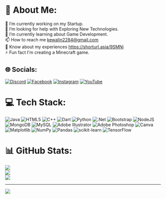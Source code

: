 # 💫 About Me:
🔭 I’m currently working on  my Startup.<br>🤝 I’m looking for help with Exploring New Technologies.<br>🌱 I’m currently learning about  Game Development.<br>📫 How to reach me kewalin2284@gmail.com<br>📄 Know about my experiences https://shorturl.asia/9SMNi<br>⚡ Fun fact I'm creating a Minecraft game.


## 🌐 Socials:
[![Discord](https://img.shields.io/badge/Discord-%237289DA.svg?logo=discord&logoColor=white)](https://discord.gg/Ckew56) [![Facebook](https://img.shields.io/badge/Facebook-%231877F2.svg?logo=Facebook&logoColor=white)](https://facebook.com/https://www.facebook.com/profile.php?id=100010466070044) [![Instagram](https://img.shields.io/badge/Instagram-%23E4405F.svg?logo=Instagram&logoColor=white)](https://instagram.com/https://l.messenger.com/l.php?u=https%3a%2f%2fwww.instagram.com%2f_ckewxx.sc%3figsh%3ddmn3chc5cnbtetgy&h=at2acurrltztb6kf3f04hdtcx-zshjnbw6eyjj9wgua_elt3dq811dxcic7wx5tgd-yenodrfmmv_un2cqnxy90zyap8to-7anwg9lwichyem7io-e2lpxxp7vnr8y8fgvnplg) [![YouTube](https://img.shields.io/badge/YouTube-%23FF0000.svg?logo=YouTube&logoColor=white)](https://youtube.com/@@CkewCream) 

# 💻 Tech Stack:
![Java](https://img.shields.io/badge/java-%23ED8B00.svg?style=for-the-badge&logo=openjdk&logoColor=white) ![HTML5](https://img.shields.io/badge/html5-%23E34F26.svg?style=for-the-badge&logo=html5&logoColor=white) ![C++](https://img.shields.io/badge/c++-%2300599C.svg?style=for-the-badge&logo=c%2B%2B&logoColor=white) ![Dart](https://img.shields.io/badge/dart-%230175C2.svg?style=for-the-badge&logo=dart&logoColor=white) ![Python](https://img.shields.io/badge/python-3670A0?style=for-the-badge&logo=python&logoColor=ffdd54) ![.Net](https://img.shields.io/badge/.NET-5C2D91?style=for-the-badge&logo=.net&logoColor=white) ![Bootstrap](https://img.shields.io/badge/bootstrap-%238511FA.svg?style=for-the-badge&logo=bootstrap&logoColor=white) ![NodeJS](https://img.shields.io/badge/node.js-6DA55F?style=for-the-badge&logo=node.js&logoColor=white) ![MongoDB](https://img.shields.io/badge/MongoDB-%234ea94b.svg?style=for-the-badge&logo=mongodb&logoColor=white) ![MySQL](https://img.shields.io/badge/mysql-4479A1.svg?style=for-the-badge&logo=mysql&logoColor=white) ![Adobe Illustrator](https://img.shields.io/badge/adobe%20illustrator-%23FF9A00.svg?style=for-the-badge&logo=adobe%20illustrator&logoColor=white) ![Adobe Photoshop](https://img.shields.io/badge/adobe%20photoshop-%2331A8FF.svg?style=for-the-badge&logo=adobe%20photoshop&logoColor=white) ![Canva](https://img.shields.io/badge/Canva-%2300C4CC.svg?style=for-the-badge&logo=Canva&logoColor=white) ![Matplotlib](https://img.shields.io/badge/Matplotlib-%23ffffff.svg?style=for-the-badge&logo=Matplotlib&logoColor=black) ![NumPy](https://img.shields.io/badge/numpy-%23013243.svg?style=for-the-badge&logo=numpy&logoColor=white) ![Pandas](https://img.shields.io/badge/pandas-%23150458.svg?style=for-the-badge&logo=pandas&logoColor=white) ![scikit-learn](https://img.shields.io/badge/scikit--learn-%23F7931E.svg?style=for-the-badge&logo=scikit-learn&logoColor=white) ![TensorFlow](https://img.shields.io/badge/TensorFlow-%23FF6F00.svg?style=for-the-badge&logo=TensorFlow&logoColor=white)
# 📊 GitHub Stats:
![](https://github-readme-stats.vercel.app/api?username=Ckew2565&theme=blue_navy&hide_border=false&include_all_commits=true&count_private=true)<br/>
![](https://github-readme-streak-stats.herokuapp.com/?user=Ckew2565&theme=blue_navy&hide_border=false)<br/>
![](https://github-readme-stats.vercel.app/api/top-langs/?username=Ckew2565&theme=blue_navy&hide_border=false&include_all_commits=true&count_private=true&layout=compact)

---
[![](https://visitcount.itsvg.in/api?id=Ckew2565&icon=0&color=0)](https://visitcount.itsvg.in)

<!-- Proudly created with GPRM ( https://gprm.itsvg.in ) -->
